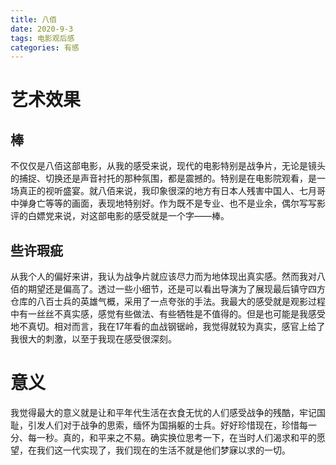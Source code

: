 ```yaml
---
title: 八佰 
date: 2020-9-3
tags: 电影观后感
categories: 有感
---
```

# 艺术效果
 
## 棒

不仅仅是八佰这部电影，从我的感受来说，现代的电影特别是战争片，无论是镜头的捕捉、切换还是声音衬托的那种氛围，都是震撼的。特别是在电影院观看，是一场真正的视听盛宴。就八佰来说，我印象很深的地方有日本人残害中国人、七月哥中弹身亡等等的画面，表现地特别好。作为既不是专业、也不是业余，偶尔写写影评的白嫖党来说，对这部电影的感受就是一个字——棒。

## 些许瑕疵

从我个人的偏好来讲，我认为战争片就应该尽力而为地体现出真实感。然而我对八佰的期望还是偏高了。透过一些小细节，还是可以看出导演为了展现最后镇守四方仓库的八百士兵的英雄气概，采用了一点夸张的手法。我最大的感受就是观影过程中有一丝丝不真实感，感觉有些做法、有些牺牲是不值得的。但是也可能是我感受地不真切。相对而言，我在17年看的血战钢锯岭，我觉得就较为真实，感官上给了我很大的刺激，以至于我现在感受很深刻。

# 意义

我觉得最大的意义就是让和平年代生活在衣食无忧的人们感受战争的残酷，牢记国耻，引发人们对于战争的思索，缅怀为国捐躯的士兵。好好珍惜现在，珍惜每一分、每一秒。真的，和平来之不易。确实换位思考一下，在当时人们渴求和平的愿望，在我们这一代实现了，我们现在的生活不就是他们梦寐以求的一切。